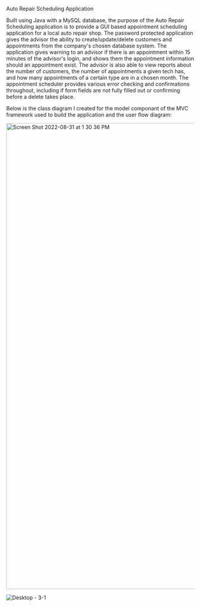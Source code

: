 Auto Repair Scheduling Application

Built using Java with a MySQL database, the purpose of the Auto Repair Scheduling application is to provide a GUI based appointment scheduling application for a local auto repair shop.  The password protected application gives the advisor the ability to create/update/delete customers and appointments from the company's chosen database system.  The application gives warning to an advisor if there is an appointment within 15 minutes of the advisor's login, and shows them the appointment information should an appointment exist. The advisor is also able to view reports about the number of customers, the number of appointments a given tech has, and how many appointments of a certain type are in a chosen month. The appointment scheduler provides various error checking and confirmations throughout, including if form fields are not fully filled out or confirming before a delete takes place.

Below is the class diagram I created for the model componant of the MVC framework used to build the application and the user flow diagram:

<img width="1243" alt="Screen Shot 2022-08-31 at 1 30 36 PM" src="https://user-images.githubusercontent.com/85498859/198893647-cd90ac67-aae9-4fea-88b5-4a8b11f79ad6.png">

![Desktop - 3-1](https://user-images.githubusercontent.com/85498859/198893765-9e4d8623-41fa-44f7-87bc-410861960ead.png)


